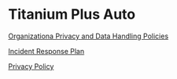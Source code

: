 # Titanium Plus Auto
<p><a href="https://titanplusauto.github.io/OrganizationPrivacyAndDataHandlingPolicies">Organizationa Privacy and Data Handling Policies</a></p>
<p><a href="https://titanplusauto.github.io/IncidentResponsePlan.html">Incident Response Plan</a></p>
<p><a href="https://titanplusauto.github.io/PrivacyPolicy.html">Privacy Policy</a></p>
